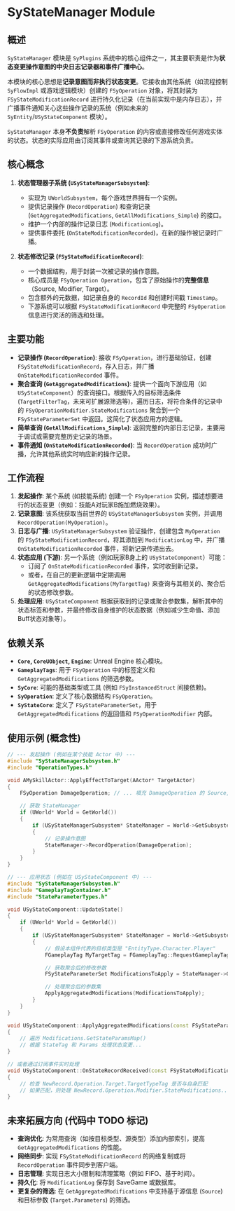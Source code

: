 # SyStateManager Module

## 概述

`SyStateManager` 模块是 `SyPlugins` 系统中的核心组件之一，其主要职责是作为**状态变更操作意图的中央日志记录器和事件广播中心**。

本模块的核心思想是**记录意图而非执行状态变更**。它接收由其他系统（如流程控制 `SyFlowImpl` 或游戏逻辑模块）创建的 `FSyOperation` 对象，将其封装为 `FSyStateModificationRecord` 进行持久化记录（在当前实现中是内存日志），并广播事件通知关心这些操作记录的系统（例如未来的 `SyEntity`/`USyStateComponent` 模块）。

`SyStateManager` 本身**不负责**解析 `FSyOperation` 的内容或直接修改任何游戏实体的状态。状态的实际应用由订阅其事件或查询其记录的下游系统负责。

## 核心概念

1.  **状态管理器子系统 (`USyStateManagerSubsystem`)**:
    *   实现为 `UWorldSubsystem`，每个游戏世界拥有一个实例。
    *   提供记录操作 (`RecordOperation`) 和查询记录 (`GetAggregatedModifications`, `GetAllModifications_Simple`) 的接口。
    *   维护一个内部的操作记录日志 (`ModificationLog`)。
    *   提供事件委托 (`OnStateModificationRecorded`)，在新的操作被记录时广播。

2.  **状态修改记录 (`FSyStateModificationRecord`)**:
    *   一个数据结构，用于封装一次被记录的操作意图。
    *   核心成员是 `FSyOperation Operation`，包含了原始操作的**完整信息**（Source, Modifier, Target）。
    *   包含额外的元数据，如记录自身的 `RecordId` 和创建时间戳 `Timestamp`。
    *   下游系统可以根据 `FSyStateModificationRecord` 中完整的 `FSyOperation` 信息进行灵活的筛选和处理。

## 主要功能

*   **记录操作 (`RecordOperation`)**: 接收 `FSyOperation`，进行基础验证，创建 `FSyStateModificationRecord`，存入日志，并广播 `OnStateModificationRecorded` 事件。
*   **聚合查询 (`GetAggregatedModifications`)**: 提供一个面向下游应用（如 `USyStateComponent`）的查询接口。根据传入的目标筛选条件 (`TargetFilterTag`，未来可扩展源筛选等)，遍历日志，将符合条件的记录中的 `FSyOperationModifier.StateModifications` 聚合到一个 `FSyStateParameterSet` 中返回。这简化了状态应用方的逻辑。
*   **简单查询 (`GetAllModifications_Simple`)**: 返回完整的内部日志记录，主要用于调试或需要完整历史记录的场景。
*   **事件通知 (`OnStateModificationRecorded`)**: 当 `RecordOperation` 成功时广播，允许其他系统实时响应新的操作记录。

## 工作流程

1.  **发起操作**: 某个系统 (如技能系统) 创建一个 `FSyOperation` 实例，描述想要进行的状态变更（例如：技能A对玩家B施加燃烧效果）。
2.  **记录意图**: 该系统获取当前世界的 `USyStateManagerSubsystem` 实例，并调用 `RecordOperation(MyOperation)`。
3.  **日志与广播**: `USyStateManagerSubsystem` 验证操作，创建包含 `MyOperation` 的 `FSyStateModificationRecord`，将其添加到 `ModificationLog` 中，并广播 `OnStateModificationRecorded` 事件，将新记录传递出去。
4.  **状态应用 (下游)**: 另一个系统（例如玩家B身上的 `USyStateComponent`）可能：
    *   订阅了 `OnStateModificationRecorded` 事件，实时收到新记录。
    *   或者，在自己的更新逻辑中定期调用 `GetAggregatedModifications(MyTargetTag)` 来查询与其相关的、聚合后的状态修改参数。
5.  **处理应用**: `USyStateComponent` 根据获取到的记录或聚合参数集，解析其中的状态标签和参数，并最终修改自身维护的状态数据（例如减少生命值、添加Buff状态对象等）。

## 依赖关系

*   **`Core`, `CoreUObject`, `Engine`**: Unreal Engine 核心模块。
*   **`GameplayTags`**: 用于 `FSyOperation` 中的标签定义和 `GetAggregatedModifications` 的筛选参数。
*   **`SyCore`**: 可能的基础类型或工具 (例如 `FSyInstancedStruct` 间接依赖)。
*   **`SyOperation`**: 定义了核心数据结构 `FSyOperation`。
*   **`SyStateCore`**: 定义了 `FSyStateParameterSet`，用于 `GetAggregatedModifications` 的返回值和 `FSyOperationModifier` 内部。

## 使用示例 (概念性)

```cpp
// --- 发起操作 (例如在某个技能 Actor 中) ---
#include "SyStateManagerSubsystem.h"
#include "OperationTypes.h"

void AMySkillActor::ApplyEffectToTarget(AActor* TargetActor)
{
    FSyOperation DamageOperation; // ... 填充 DamageOperation 的 Source, Modifier, Target ...

    // 获取 StateManager
    if (UWorld* World = GetWorld())
    {
        if (USyStateManagerSubsystem* StateManager = World->GetSubsystem<USyStateManagerSubsystem>())
        {
            // 记录操作意图
            StateManager->RecordOperation(DamageOperation);
        }
    }
}

// --- 应用状态 (例如在 USyStateComponent 中) ---
#include "SyStateManagerSubsystem.h"
#include "GameplayTagContainer.h"
#include "StateParameterTypes.h"

void USyStateComponent::UpdateState()
{
    if (UWorld* World = GetWorld())
    {
        if (USyStateManagerSubsystem* StateManager = World->GetSubsystem<USyStateManagerSubsystem>())
        {
            // 假设本组件代表的目标类型是 "EntityType.Character.Player"
            FGameplayTag MyTargetTag = FGameplayTag::RequestGameplayTag("EntityType.Character.Player");

            // 获取聚合后的修改参数
            FSyStateParameterSet ModificationsToApply = StateManager->GetAggregatedModifications(MyTargetTag);

            // 处理聚合后的参数集
            ApplyAggregatedModifications(ModificationsToApply);
        }
    }
}

void USyStateComponent::ApplyAggregatedModifications(const FSyStateParameterSet& Modifications)
{
    // 遍历 Modifications.GetStateParamsMap()
    // 根据 StateTag 和 Params 处理状态变更...
}

// 或者通过订阅事件实时处理
void USyStateComponent::OnStateRecordReceived(const FSyStateModificationRecord& NewRecord)
{
    // 检查 NewRecord.Operation.Target.TargetTypeTag 是否与自身匹配
    // 如果匹配，则处理 NewRecord.Operation.Modifier.StateModifications...
}
```

## 未来拓展方向 (代码中 TODO 标记)

*   **查询优化**: 为常用查询（如按目标类型、源类型）添加内部索引，提高 `GetAggregatedModifications` 的性能。
*   **网络同步**: 实现 `FSyStateModificationRecord` 的网络复制或将 `RecordOperation` 事件同步到客户端。
*   **日志管理**: 实现日志大小限制和清理策略（例如 FIFO、基于时间）。
*   **持久化**: 将 `ModificationLog` 保存到 SaveGame 或数据库。
*   **更复杂的筛选**: 在 `GetAggregatedModifications` 中支持基于源信息 (`Source`) 和目标参数 (`Target.Parameters`) 的筛选。